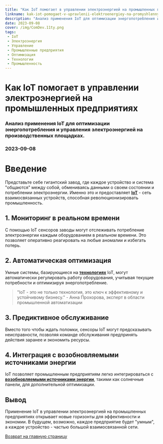 ```yaml
---
title: "Как IoT помогает в управлении электроэнергией на промышленных предприятиях"
linkname: kak-iot-pomogaet-v-upravlenii-elektroenergiey-na-promyshlennyh-predpriyatiyah
description: "Анализ применения IoT для оптимизации энергопотребления и управления электроэнергией на производственных площадках."
date: 2023-09-08
cover: /img/ComDev.11ty.png
tags:
 - IoT
 - Электроэнергия
 - Управление
 - Промышленные предприятия
 - Оптимизация
 - Технологии
 - Промышленность
---
```


# Как IoT помогает в управлении электроэнергией на промышленных предприятиях
### Анализ применения IoT для оптимизации энергопотребления и управления электроэнергией на производственных площадках.
### 2023-09-08

# Введение

Представьте себе гигантский завод, где каждое устройство и система "общаются" между собой, обмениваясь данными о своем состоянии и потреблении электроэнергии. Именно это и предоставляет **[IoT](/)** - сеть взаимосвязанных устройств, способная революционизировать промышленность.

## 1. Мониторинг в реальном времени

С помощью IoT сенсоров заводы могут отслеживать потребление электроэнергии каждым оборудованием в реальном времени. Это позволяет оперативно реагировать на любые аномалии и избегать потерь.

## 2. Автоматическая оптимизация

Умные системы, базирующиеся на **[технологиях](/)** IoT, могут автоматически регулировать работу оборудования, учитывая текущие потребности и оптимизируя энергопотребление.

> "IoT - это не только технология, это ключ к эффективному и устойчивому бизнесу." - Анна Прохорова, эксперт в области промышленной автоматизации

## 3. Предиктивное обслуживание

Вместо того чтобы ждать поломки, сенсоры IoT могут предсказывать неисправности, позволяя команде обслуживания предпринять действия заранее и экономить ресурсы.

## 4. Интеграция с возобновляемыми источниками энергии

IoT позволяет промышленным предприятиям легко интегрироваться с **[возобновляемыми источниками энергии](/)**, такими как солнечные панели, для дополнительной оптимизации.

## Вывод

Применение IoT в управлении электроэнергией на промышленных предприятиях открывает новые горизонты для эффективности и экономии. В будущем, возможно, каждое предприятие будет "умным", а каждое устройство - частью большой взаимосвязанной сети.

[Возврат на главную страницу](/)
